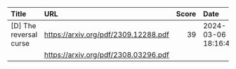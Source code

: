 | Title                  | URL                                  |   Score | Date                |
|:-----------------------|:-------------------------------------|--------:|:--------------------|
| [D] The reversal curse | https://arxiv.org/pdf/2309.12288.pdf |      39 | 2024-03-06 18:16:43 |
|                        | https://arxiv.org/pdf/2308.03296.pdf |         |                     |